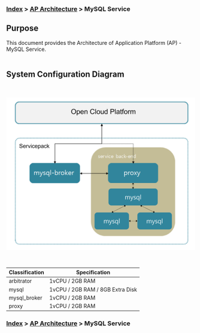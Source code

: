 ### [Index](https://github.com/K-PaaS/Guide-eng/blob/master/README.md) > [AP Architecture](../README.md) > MySQL Service

## Purpose
This document provides the Architecture of Application Platform (AP) - MySQL Service.
<br><br>

## System Configuration Diagram
<br>

![mysql_architecture](./image/mysql_architecture.png)




<br>

| Classification | Specification |
|-------|----|
| arbitrator | 1vCPU / 2GB RAM |
| mysql | 1vCPU / 2GB RAM / 8GB Extra Disk |
| mysql_broker | 1vCPU / 2GB RAM |
| proxy | 1vCPU / 2GB RAM |



### [Index](https://github.com/K-PaaS/Guide-eng/blob/master/README.md) > [AP Architecture](../README.md) > MySQL Service
